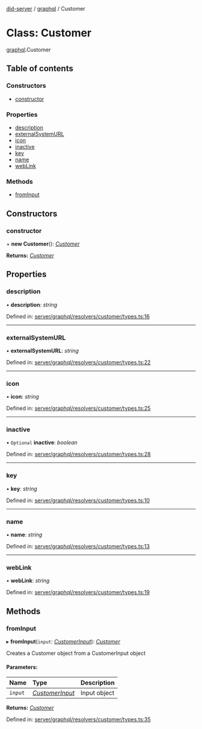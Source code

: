 [did-server](../README.md) / [graphql](../modules/graphql.md) / Customer

# Class: Customer

[graphql](../modules/graphql.md).Customer

## Table of contents

### Constructors

- [constructor](graphql.customer.md#constructor)

### Properties

- [description](graphql.customer.md#description)
- [externalSystemURL](graphql.customer.md#externalsystemurl)
- [icon](graphql.customer.md#icon)
- [inactive](graphql.customer.md#inactive)
- [key](graphql.customer.md#key)
- [name](graphql.customer.md#name)
- [webLink](graphql.customer.md#weblink)

### Methods

- [fromInput](graphql.customer.md#frominput)

## Constructors

### constructor

\+ **new Customer**(): [*Customer*](graphql.customer.md)

**Returns:** [*Customer*](graphql.customer.md)

## Properties

### description

• **description**: *string*

Defined in: [server/graphql/resolvers/customer/types.ts:16](https://github.com/Puzzlepart/did/blob/4fe732f3/server/graphql/resolvers/customer/types.ts#L16)

___

### externalSystemURL

• **externalSystemURL**: *string*

Defined in: [server/graphql/resolvers/customer/types.ts:22](https://github.com/Puzzlepart/did/blob/4fe732f3/server/graphql/resolvers/customer/types.ts#L22)

___

### icon

• **icon**: *string*

Defined in: [server/graphql/resolvers/customer/types.ts:25](https://github.com/Puzzlepart/did/blob/4fe732f3/server/graphql/resolvers/customer/types.ts#L25)

___

### inactive

• `Optional` **inactive**: *boolean*

Defined in: [server/graphql/resolvers/customer/types.ts:28](https://github.com/Puzzlepart/did/blob/4fe732f3/server/graphql/resolvers/customer/types.ts#L28)

___

### key

• **key**: *string*

Defined in: [server/graphql/resolvers/customer/types.ts:10](https://github.com/Puzzlepart/did/blob/4fe732f3/server/graphql/resolvers/customer/types.ts#L10)

___

### name

• **name**: *string*

Defined in: [server/graphql/resolvers/customer/types.ts:13](https://github.com/Puzzlepart/did/blob/4fe732f3/server/graphql/resolvers/customer/types.ts#L13)

___

### webLink

• **webLink**: *string*

Defined in: [server/graphql/resolvers/customer/types.ts:19](https://github.com/Puzzlepart/did/blob/4fe732f3/server/graphql/resolvers/customer/types.ts#L19)

## Methods

### fromInput

▸ **fromInput**(`input`: [*CustomerInput*](graphql.customerinput.md)): [*Customer*](graphql.customer.md)

Creates a Customer object from a CustomerInput object

#### Parameters:

Name | Type | Description |
:------ | :------ | :------ |
`input` | [*CustomerInput*](graphql.customerinput.md) | Input object    |

**Returns:** [*Customer*](graphql.customer.md)

Defined in: [server/graphql/resolvers/customer/types.ts:35](https://github.com/Puzzlepart/did/blob/4fe732f3/server/graphql/resolvers/customer/types.ts#L35)

